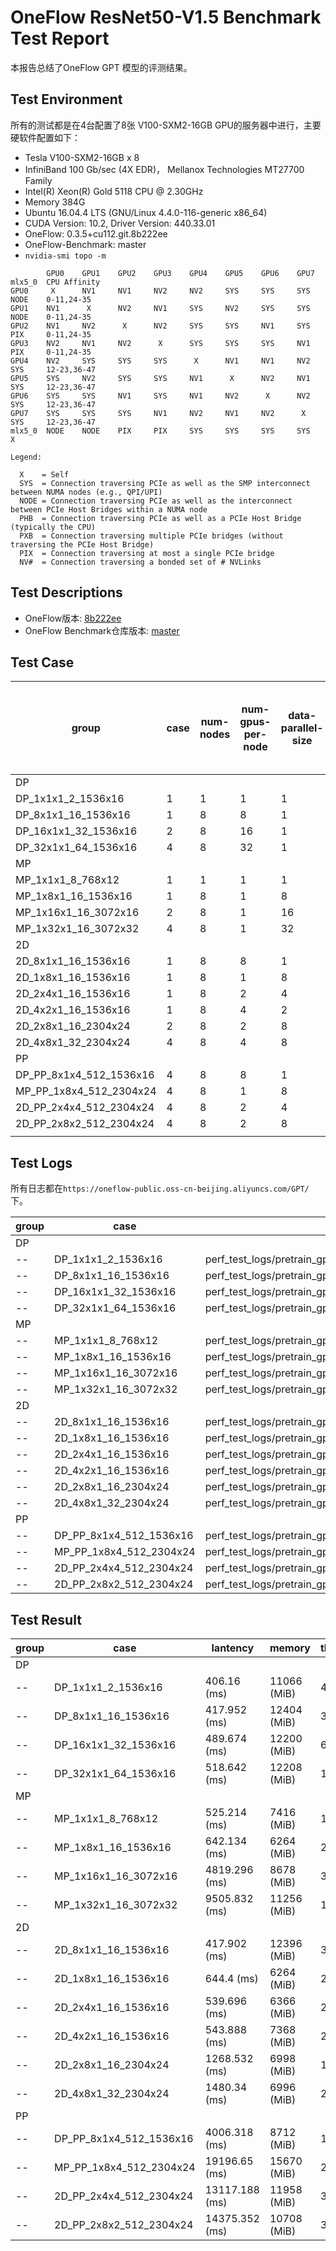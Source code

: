 # OneFlow ResNet50-V1.5 Benchmark Test Report

本报告总结了OneFlow GPT 模型的评测结果。

## Test Environment

所有的测试都是在4台配置了8张 V100-SXM2-16GB GPU的服务器中进行，主要硬软件配置如下：

- Tesla V100-SXM2-16GB x 8
- InfiniBand 100 Gb/sec (4X EDR)， Mellanox Technologies MT27700 Family
- Intel(R) Xeon(R) Gold 5118 CPU @ 2.30GHz
- Memory 384G
- Ubuntu 16.04.4 LTS (GNU/Linux 4.4.0-116-generic x86_64)
- CUDA Version: 10.2, Driver Version: 440.33.01
- OneFlow: 0.3.5+cu112.git.8b222ee
- OneFlow-Benchmark: master
- `nvidia-smi topo -m`

```
        GPU0    GPU1    GPU2    GPU3    GPU4    GPU5    GPU6    GPU7    mlx5_0  CPU Affinity
GPU0     X      NV1     NV1     NV2     NV2     SYS     SYS     SYS     NODE    0-11,24-35
GPU1    NV1      X      NV2     NV1     SYS     NV2     SYS     SYS     NODE    0-11,24-35
GPU2    NV1     NV2      X      NV2     SYS     SYS     NV1     SYS     PIX     0-11,24-35
GPU3    NV2     NV1     NV2      X      SYS     SYS     SYS     NV1     PIX     0-11,24-35
GPU4    NV2     SYS     SYS     SYS      X      NV1     NV1     NV2     SYS     12-23,36-47
GPU5    SYS     NV2     SYS     SYS     NV1      X      NV2     NV1     SYS     12-23,36-47
GPU6    SYS     SYS     NV1     SYS     NV1     NV2      X      NV2     SYS     12-23,36-47
GPU7    SYS     SYS     SYS     NV1     NV2     NV1     NV2      X      SYS     12-23,36-47
mlx5_0  NODE    NODE    PIX     PIX     SYS     SYS     SYS     SYS      X

Legend:

  X    = Self
  SYS  = Connection traversing PCIe as well as the SMP interconnect between NUMA nodes (e.g., QPI/UPI)
  NODE = Connection traversing PCIe as well as the interconnect between PCIe Host Bridges within a NUMA node
  PHB  = Connection traversing PCIe as well as a PCIe Host Bridge (typically the CPU)
  PXB  = Connection traversing multiple PCIe bridges (without traversing the PCIe Host Bridge)
  PIX  = Connection traversing at most a single PCIe bridge
  NV#  = Connection traversing a bonded set of # NVLinks

```

## Test Descriptions

- OneFlow版本: [8b222ee](https://github.com/Oneflow-Inc/oneflow/commit/8b222eed25384007e3689913414ab3b1c97a06ea)
- OneFlow Benchmark仓库版本: [master](https://github.com/Oneflow-Inc/OneFlow-Benchmark)

## Test Case

group | case | num-nodes | num-gpus-per-node | data-parallel-size | tensor-model-parallel-size | pipeline-model-parallel-size | micro-batch-size | micro-batch-size-times-data-parallel-size | num-accumulation-steps | global-batch-size | hidden-size | num-attention-heads | num-layers
-- | -- | -- | -- | -- | -- | -- | -- | -- | -- | -- | -- | -- | --
DP |  |  |  |  |  |  |  |  |  |  |  |  | 
 | DP_1x1x1_2_1536x16 | 1 | 1 | 1 | 1 | 1 | 2 | 2 | 1 | 2 | 1536 | 16 | 16
 | DP_8x1x1_16_1536x16 | 1 | 8 | 8 | 1 | 1 | 2 | 16 | 1 | 16 | 1536 | 16 | 16
 | DP_16x1x1_32_1536x16 | 2 | 8 | 16 | 1 | 1 | 2 | 32 | 1 | 32 | 1536 | 16 | 16
 | DP_32x1x1_64_1536x16 | 4 | 8 | 32 | 1 | 1 | 2 | 64 | 1 | 64 | 1536 | 16 | 16
MP |  |  |  |  |  |  |  |  |  |  |  |  | 
 | MP_1x1x1_8_768x12 | 1 | 1 | 1 | 1 | 1 | 8 | 8 | 1 | 8 | 768 | 12 | 12
 | MP_1x8x1_16_1536x16 | 1 | 8 | 1 | 8 | 1 | 16 | 16 | 1 | 16 | 1536 | 16 | 16
 | MP_1x16x1_16_3072x16 | 2 | 8 | 1 | 16 | 1 | 16 | 16 | 1 | 16 | 3072 | 32 | 16
 | MP_1x32x1_16_3072x32 | 4 | 8 | 1 | 32 | 1 | 16 | 16 | 1 | 16 | 3072 | 32 | 32
2D |  |  |  |  |  |  |  |  |  |  |  |  | 
 | 2D_8x1x1_16_1536x16 | 1 | 8 | 8 | 1 | 1 | 2 | 16 | 1 | 16 | 1536 | 16 | 16
 | 2D_1x8x1_16_1536x16 | 1 | 8 | 1 | 8 | 1 | 16 | 16 | 1 | 16 | 1536 | 16 | 16
 | 2D_2x4x1_16_1536x16 | 1 | 8 | 2 | 4 | 1 | 8 | 16 | 1 | 16 | 1536 | 16 | 16
 | 2D_4x2x1_16_1536x16 | 1 | 8 | 4 | 2 | 1 | 4 | 16 | 1 | 16 | 1536 | 16 | 16
 | 2D_2x8x1_16_2304x24 | 2 | 8 | 2 | 8 | 1 | 8 | 16 | 1 | 16 | 2304 | 24 | 24
 | 2D_4x8x1_32_2304x24 | 4 | 8 | 4 | 8 | 1 | 8 | 32 | 1 | 32 | 2304 | 24 | 24
PP |  |  |  |  |  |  |  |  |  |  |  |  | 
 | DP_PP_8x1x4_512_1536x16 | 4 | 8 | 8 | 1 | 4 | 2 | 16 | 32 | 512 | 1536 | 16 | 16
 | MP_PP_1x8x4_512_2304x24 | 4 | 8 | 1 | 8 | 4 | 16 | 16 | 32 | 512 | 2304 | 24 | 24
 | 2D_PP_2x4x4_512_2304x24 | 4 | 8 | 2 | 4 | 4 | 8 | 16 | 32 | 512 | 2304 | 24 | 24
 | 2D_PP_2x8x2_512_2304x24 | 4 | 8 | 2 | 8 | 2 | 8 | 16 | 32 | 512 | 2304 | 24 | 24
 |  |  |  |  |  |  |  |  |  |  |  |  | 

## Test Logs
  所有日志都在`https://oneflow-public.oss-cn-beijing.aliyuncs.com/GPT/`下。 

group  |  case  |  oneflow_logs
--  |  --  |  --
DP  |    |  
  --  |  DP_1x1x1_2_1536x16  |  perf_test_logs/pretrain_gpt_1n1d_dp1_mp1_pp1_mbz2_gbz2_s2048_l16_h1536_nh16.log
  --  |  DP_8x1x1_16_1536x16  |  perf_test_logs/pretrain_gpt_1n8d_dp8_mp1_pp1_mbz2_gbz16_s2048_l16_h1536_nh16.log
  --  |  DP_16x1x1_32_1536x16  |  perf_test_logs/pretrain_gpt_2n8d_dp16_mp1_pp1_mbz2_gbz32_s2048_l16_h1536_nh16.log
  --  |  DP_32x1x1_64_1536x16  |  perf_test_logs/pretrain_gpt_4n8d_dp32_mp1_pp1_mbz2_gbz64_s2048_l16_h1536_nh16.log
MP  |    |  
 --   |  MP_1x1x1_8_768x12  |  perf_test_logs/pretrain_gpt_1n1d_dp1_mp1_pp1_mbz8_gbz8_s2048_l12_h768_nh12.log
 --   |  MP_1x8x1_16_1536x16  |  perf_test_logs/pretrain_gpt_1n8d_dp1_mp8_pp1_mbz16_gbz16_s2048_l16_h1536_nh16.log
 --   |  MP_1x16x1_16_3072x16  |  perf_test_logs/pretrain_gpt_2n8d_dp1_mp16_pp1_mbz16_gbz16_s2048_l16_h3072_nh32.log
 --   |  MP_1x32x1_16_3072x32  |  perf_test_logs/pretrain_gpt_4n8d_dp1_mp32_pp1_mbz16_gbz16_s2048_l32_h3072_nh32.log
2D  |    |  
 --   |  2D_8x1x1_16_1536x16  |  perf_test_logs/pretrain_gpt_1n8d_dp8_mp1_pp1_mbz2_gbz16_s2048_l16_h1536_nh16.log
 --   |  2D_1x8x1_16_1536x16  |  perf_test_logs/pretrain_gpt_1n8d_dp1_mp8_pp1_mbz16_gbz16_s2048_l16_h1536_nh16.log
 --   |  2D_2x4x1_16_1536x16  |  perf_test_logs/pretrain_gpt_1n8d_dp2_mp4_pp1_mbz8_gbz16_s2048_l16_h1536_nh16.log
 --   |  2D_4x2x1_16_1536x16  |  perf_test_logs/pretrain_gpt_1n8d_dp4_mp2_pp1_mbz4_gbz16_s2048_l16_h1536_nh16.log
 --   |  2D_2x8x1_16_2304x24  |  perf_test_logs/pretrain_gpt_2n8d_dp2_mp8_pp1_mbz8_gbz16_s2048_l24_h2304_nh24.log
 --   |  2D_4x8x1_32_2304x24  |  perf_test_logs/pretrain_gpt_4n8d_dp4_mp8_pp1_mbz8_gbz32_s2048_l24_h2304_nh24.log
PP  |    |  
 --   |  DP_PP_8x1x4_512_1536x16  |  perf_test_logs/pretrain_gpt_4n8d_dp8_mp1_pp4_mbz2_gbz512_s2048_l16_h1536_nh16.log
 --   |  MP_PP_1x8x4_512_2304x24  |  perf_test_logs/pretrain_gpt_4n8d_dp1_mp8_pp4_mbz16_gbz512_s2048_l24_h2304_nh24.log
 --   |  2D_PP_2x4x4_512_2304x24  |  perf_test_logs/pretrain_gpt_4n8d_dp2_mp4_pp4_mbz8_gbz512_s2048_l24_h2304_nh24.log
 --   |  2D_PP_2x8x2_512_2304x24  |  perf_test_logs/pretrain_gpt_4n8d_dp2_mp8_pp2_mbz8_gbz512_s2048_l24_h2304_nh24.log


## Test Result

group  |  case  |  lantency  |  memory  |  throuthput(sample/sec)
--  |  --  |  --  | --  |  -- 
DP  |    |    |    |  
 --   |  DP_1x1x1_2_1536x16  |  406.16 (ms)  |  11066 (MiB)  |  4.92
 --   |  DP_8x1x1_16_1536x16  |  417.952 (ms)  |  12404 (MiB)  |  38.28
 --   |  DP_16x1x1_32_1536x16  |  489.674 (ms)  |  12200 (MiB)  |  65.35
 --   |  DP_32x1x1_64_1536x16  |  518.642 (ms)  |  12208 (MiB)  |  123.4
MP  |    |    |    |  
 --   |  MP_1x1x1_8_768x12  |  525.214 (ms)  |  7416 (MiB)  |  15.23
 --   |  MP_1x8x1_16_1536x16  |  642.134 (ms)  |  6264 (MiB)  |  24.92
 --   |  MP_1x16x1_16_3072x16  |  4819.296 (ms)  |  8678 (MiB)  |  3.32
 --   |  MP_1x32x1_16_3072x32  |  9505.832 (ms)  |  11256 (MiB)  |  1.68
2D  |    |    |    |  
 --   |  2D_8x1x1_16_1536x16  |  417.902 (ms)  |  12396 (MiB)  |  38.29
 --   |  2D_1x8x1_16_1536x16  |  644.4 (ms)  |  6264 (MiB)  |  24.83
 --   |  2D_2x4x1_16_1536x16  |  539.696 (ms)  |  6366 (MiB)  |  29.65
 --   |  2D_4x2x1_16_1536x16  |  543.888 (ms)  |  7368 (MiB)  |  29.42
 --   |  2D_2x8x1_16_2304x24  |  1268.532 (ms)  |  6998 (MiB)  |  12.61
 --   |  2D_4x8x1_32_2304x24  |  1480.34 (ms)  |  6996 (MiB)  |  21.62
PP  |    |    |    |  
 -- |  DP_PP_8x1x4_512_1536x16  |  4006.318 (ms)  |  8712 (MiB)  |  127.8
 -- |  MP_PP_1x8x4_512_2304x24  |  19196.65 (ms)  |  15670 (MiB)  |  26.67
 -- |  2D_PP_2x4x4_512_2304x24  |  13117.188 (ms)  |  11958 (MiB)  |  39.03
 -- |  2D_PP_2x8x2_512_2304x24  |  14375.352 (ms)  |  10708 (MiB)  |  35.62
